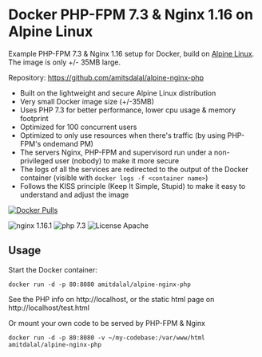 # Docker PHP-FPM 7.3 & Nginx 1.16 on Alpine Linux
Example PHP-FPM 7.3 & Nginx 1.16 setup for Docker, build on [Alpine Linux](http://www.alpinelinux.org/).
The image is only +/- 35MB large.

Repository: https://github.com/amitsdalal/alpine-nginx-php


* Built on the lightweight and secure Alpine Linux distribution
* Very small Docker image size (+/-35MB)
* Uses PHP 7.3 for better performance, lower cpu usage & memory footprint
* Optimized for 100 concurrent users
* Optimized to only use resources when there's traffic (by using PHP-FPM's ondemand PM)
* The servers Nginx, PHP-FPM and supervisord run under a non-privileged user (nobody) to make it more secure
* The logs of all the services are redirected to the output of the Docker container (visible with `docker logs -f <container name>`)
* Follows the KISS principle (Keep It Simple, Stupid) to make it easy to understand and adjust the image


[![Docker Pulls](https://img.shields.io/docker/pulls/amitdalal/alpine-nginx-php.svg)](https://hub.docker.com/r/amitdalal/alpine-nginx-php/)

![nginx 1.16.1](https://img.shields.io/badge/nginx-1.16-brightgreen.svg)
![php 7.3](https://img.shields.io/badge/php-7.3-brightgreen.svg)
![License Apache](https://img.shields.io/badge/license-apache-blue.svg)


## Usage

Start the Docker container:

    docker run -d -p 80:8080 amitdalal/alpine-nginx-php

See the PHP info on http://localhost, or the static html page on http://localhost/test.html

Or mount your own code to be served by PHP-FPM & Nginx

    docker run -d -p 80:8080 -v ~/my-codebase:/var/www/html amitdalal/alpine-nginx-php
